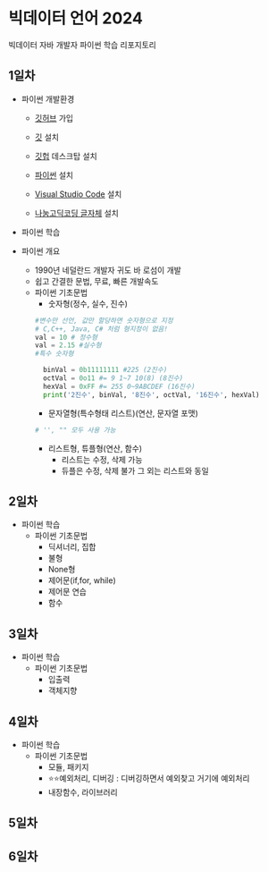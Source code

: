 # 빅데이터 언어 2024
빅데이터 자바 개발자 파이썬 학습 리포지토리

## 1일차
- 파이썬 개발환경
  - [깃허브](https://github.com/) 가입

  - [깃](https://git-scm.com/) 설치

  - [깃헙](https://desktop.github.com/) 데스크탑 설치

  - [파이썬]( https://python.org) 설치
 
  - [Visual Studio Code](https://code.visualstudio.com/) 설치

  - [나눔고딕코딩 글자체](https://github.com/naver/nanumfont) 설치

- 파이썬 학습
- 파이썬 개요
    - 1990년 네덜란드 개발자 귀도 바 로섬이 개발
    - 쉽고 간결한 문법, 무료, 빠른 개발속도
  - 파이썬 기초문법
    - 숫자형(정수, 실수, 진수)
    ```python
    #변수만 선언, 값만 할당하면 숫자형으로 지정
    # C,C++, Java, C# 처럼 형지정이 없음!
    val = 10 # 정수형
    val = 2.15 #실수형
    #특수 숫자형

      binVal = 0b11111111 #225 (2진수)
      octVal = 0o11 #= 9 1~7 10(8) (8진수)
      hexVal = 0xFF #= 255 0~9ABCDEF (16진수)
      print('2진수', binVal, '8진수', octVal, '16진수', hexVal)
    ```
    - 문자열형(특수형태 리스트)(연산, 문자열 포맷)
    ```python
    # '', "" 모두 사용 가능
    ```
    - 리스트형, 튜플형(연산, 함수)
      - 리스트는 수정, 삭제 가능
      - 듀플은 수정, 삭제 불가 그 외는 리스트와 동일

## 2일차
- 파이썬 학습
  - 파이썬 기초문법
    - 딕셔너리, 집합
    - 불형
    - None형
    - 제어문(if,for, while)
    - 제어문 연습
    - 함수

## 3일차
  - 파이썬 학습
    - 파이썬 기초문법
      - 입출력
      - 객체지향
      

## 4일차
  - 파이썬 학습
    - 파이썬 기초문법
      - 모듈, 패키지
      - ⭐️⭐️예외처리, 디버깅 : 디버깅하면서 예외찾고 거기에 예외처리
      - 내장함수, 라이브러리
## 5일차

## 6일차